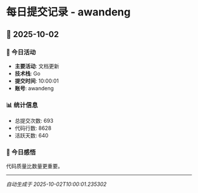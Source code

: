 # 每日提交记录 - awandeng

## 📅 2025-10-02

### 🎯 今日活动
- **主要活动**: 文档更新
- **技术栈**: Go
- **提交时间**: 10:00:01
- **账号**: awandeng

### 📊 统计信息
- 总提交次数: 693
- 代码行数: 8628
- 活跃天数: 640

### 💭 今日感悟
代码质量比数量更重要。

---
*自动生成于 2025-10-02T10:00:01.235302*

